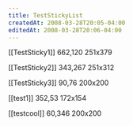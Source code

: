 ```yaml
---
title: TestStickyList
createdAt: 2008-03-28T20:05-04:00
editedAt: 2008-03-28T20:06-04:00
---
```


[[TestSticky1]] 662,120 251x379

[[TestSticky2]] 343,267 251x312

[[TestSticky3]] 90,76 200x200

[[test1]] 352,53 172x154

[[testcool]] 60,346 200x200


